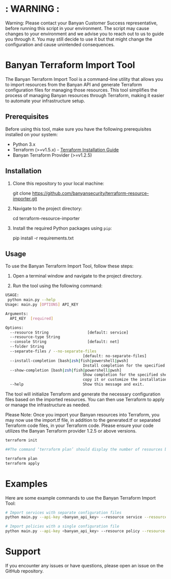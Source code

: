 # : WARNING :
Warning: Please contact your Banyan Customer Success representative, before running this script in your environment. The script may cause changes to your environment and we advise you to reach out to us to guide you through it. You may still decide to use it but that might change the configuration and cause unintended consequences.

# Banyan Terraform Import Tool

The Banyan Terraform Import Tool is a command-line utility that allows you to import resources from the Banyan API and generate Terraform configuration files for managing those resources. This tool simplifies the process of managing Banyan resources through Terraform, making it easier to automate your infrastructure setup.

## Prerequisites

Before using this tool, make sure you have the following prerequisites installed on your system:

- Python 3.x
- Terraform (>=v1.5.x) - [Terraform Installation Guide](https://www.terraform.io/downloads.html)
- Banyan Terraform Provider (>=v1.2.5)

## Installation

1. Clone this repository to your local machine:

    git clone https://github.com/banyansecurity/terraform-resource-importer.git

2. Navigate to the project directory:

    cd terraform-resource-importer

3. Install the required Python packages using `pip`:

    pip install -r requirements.txt


## Usage

To use the Banyan Terraform Import Tool, follow these steps:

1. Open a terminal window and navigate to the project directory.

2. Run the tool using the following command:

```bash
USAGE:
 python main.py --help
Usage: main.py [OPTIONS] API_KEY

Arguments:
  API_KEY  [required]

Options:
  --resource String                 [default: service]
  --resource-type String
  --console String                  [default: net]
  --folder String
  --separate-files / --no-separate-files
                                  [default: no-separate-files]
  --install-completion [bash|zsh|fish|powershell|pwsh]
                                  Install completion for the specified shell.
  --show-completion [bash|zsh|fish|powershell|pwsh]
                                  Show completion for the specified shell, to
                                  copy it or customize the installation.
  --help                          Show this message and exit.
  ```
The tool will initialize Terraform and generate the necessary configuration files based on the imported resources.
You can then use Terraform to apply or manage the infrastructure as needed.

Please Note:
Once you import your Banyan resources into Terraform, you may now use the import.tf file, in addition to the generated.tf or separated Terraform code files, in your Terraform code. 
Please ensure your code utilizes the Banyan Terraform provider 1.2.5 or above versions.

```bash
terraform init

##The command ‘terraform plan’ should display the number of resources being imported, and NOT the number of added or updated or removed.

terraform plan 
terraform apply
```

# Examples
Here are some example commands to use the Banyan Terraform Import Tool:

```bash
# Import services with separate configuration files
python main.py --api-key <banyan_api_key> --resource service --resource-type web --console net --separate-files

# Import policies with a single configuration file
python main.py --api-key <banyan_api_key> --resource policy --resource-type infra --console release
```


# Support
If you encounter any issues or have questions, please open an issue on the GitHub repository.

